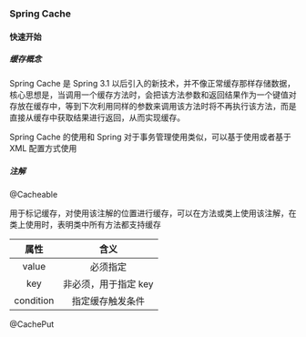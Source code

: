 ### Spring Cache

#### 快速开始

##### 缓存概念

Spring Cache 是 Spring 3.1 以后引入的新技术，并不像正常缓存那样存储数据，核心思想是，当调用一个缓存方法时，会把该方法参数和返回结果作为一个键值对存放在缓存中，等到下次利用同样的参数来调用该方法时将不再执行该方法，而是直接从缓存中获取结果进行返回，从而实现缓存。

Spring Cache 的使用和 Spring 对于事务管理使用类似，可以基于使用或者基于 XML 配置方式使用

##### 注解

@Cacheable

用于标记缓存，对使用该注解的位置进行缓存，可以在方法或类上使用该注解，在类上使用时，表明类中所有方法都支持缓存

|   属性    |         含义         |
| :-------: | :------------------: |
|   value   |       必须指定       |
|    key    | 非必须，用于指定 key |
| condition |   指定缓存触发条件   |

@CachePut


